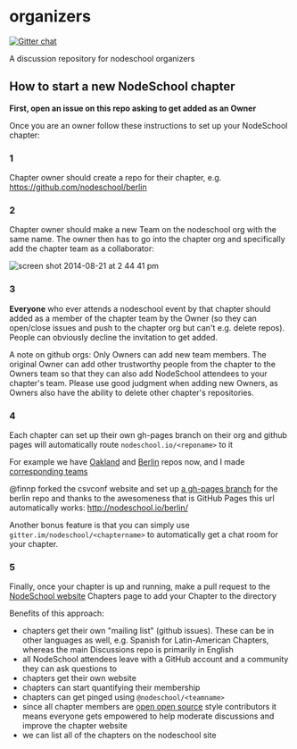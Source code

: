 organizers 
==========

[![Gitter chat](https://badges.gitter.im/nodeschool/organizers.png)](https://gitter.im/nodeschool/organizers)

A discussion repository for nodeschool organizers

## How to start a new NodeSchool chapter

**First, open an issue on this repo asking to get added as an Owner**

Once you are an owner follow these instructions to set up your NodeSchool chapter:

### 1

Chapter owner should create a repo for their chapter, e.g. https://github.com/nodeschool/berlin

### 2

Chapter owner should make a new Team on the nodeschool org with the same name. The owner then has to go into the chapter org and specifically add the chapter team as a collaborator:

![screen shot 2014-08-21 at 2 44 41 pm](https://cloud.githubusercontent.com/assets/39759/4004063/751d878c-297c-11e4-9101-d22a9d7ff037.png)

### 3

**Everyone** who ever attends a nodeschool event by that chapter should added as a member of the chapter team by the Owner (so they can open/close issues and push to the chapter org but can't e.g. delete repos). People can obviously decline the invitation to get added.

A note on github orgs: Only Owners can add new team members. The original Owner can add other trustworthy people from the chapter to the Owners team so that they can also add NodeSchool attendees to your chapter's team. Please use good judgment when adding new Owners, as Owners also have the ability to delete other chapter's repositories. 

### 4

Each chapter can set up their own gh-pages branch on their org and github pages will automatically route `nodeschool.io/<reponame>` to it

For example we have [Oakland](https://github.com/nodeschool/oakland) and [Berlin](https://github.com/nodeschool/berlin) repos now, and I made [corresponding teams](https://github.com/orgs/nodeschool/teams)

@finnp forked the csvconf website and set up [a gh-pages branch](https://github.com/nodeschool/berlin/tree/gh-pages) for the berlin repo and thanks to the awesomeness that is GitHub Pages this url automatically works: http://nodeschool.io/berlin/

Another bonus feature is that you can simply use `gitter.im/nodeschool/<chaptername>` to automatically get a chat room for your chapter.

### 5

Finally, once your chapter is up and running, make a pull request to the [NodeSchool website](https://github.com/nodeschool/nodeschool.github.io/) Chapters page to add your Chapter to the directory

Benefits of this approach:

- chapters get their own "mailing list" (github issues). These can be in other languages as well, e.g. Spanish for Latin-American Chapters, whereas the main Discussions repo is primarily in English
- all NodeSchool attendees leave with a GitHub account and a community they can ask questions to
- chapters get their own website
- chapters can start quantifying their membership
- chapters can get pinged using `@nodeschool/<teamname>`
- since all chapter members are [open open source](https://github.com/rvagg/node-leveldown#contributing) style contributors it means everyone gets empowered to help moderate discussions and improve the chapter website
- we can list all of the chapters on the nodeschool site
